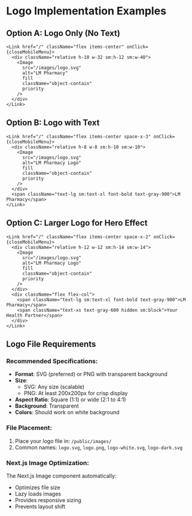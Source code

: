 # Logo Implementation Examples

## Option A: Logo Only (No Text)
```tsx
<Link href="/" className="flex items-center" onClick={closeMobileMenu}>
  <div className="relative h-10 w-32 sm:h-12 sm:w-40">
    <Image
      src="/images/logo.svg"
      alt="LM Pharmacy"
      fill
      className="object-contain"
      priority
    />
  </div>
</Link>
```

## Option B: Logo with Text
```tsx
<Link href="/" className="flex items-center space-x-3" onClick={closeMobileMenu}>
  <div className="relative h-8 w-8 sm:h-10 sm:w-10">
    <Image
      src="/images/logo.svg"
      alt="LM Pharmacy Logo"
      fill
      className="object-contain"
      priority
    />
  </div>
  <span className="text-lg sm:text-xl font-bold text-gray-900">LM Pharmacy</span>
</Link>
```

## Option C: Larger Logo for Hero Effect
```tsx
<Link href="/" className="flex items-center space-x-2" onClick={closeMobileMenu}>
  <div className="relative h-12 w-12 sm:h-14 sm:w-14">
    <Image
      src="/images/logo.svg"
      alt="LM Pharmacy Logo"
      fill
      className="object-contain"
      priority
    />
  </div>
  <div className="flex flex-col">
    <span className="text-lg sm:text-xl font-bold text-gray-900">LM Pharmacy</span>
    <span className="text-xs text-gray-600 hidden sm:block">Your Health Partner</span>
  </div>
</Link>
```

## Logo File Requirements

### Recommended Specifications:
- **Format**: SVG (preferred) or PNG with transparent background
- **Size**: 
  - SVG: Any size (scalable)
  - PNG: At least 200x200px for crisp display
- **Aspect Ratio**: Square (1:1) or wide (2:1 to 4:1)
- **Background**: Transparent
- **Colors**: Should work on white background

### File Placement:
1. Place your logo file in: `/public/images/`
2. Common names: `logo.svg`, `logo.png`, `logo-white.svg`, `logo-dark.svg`

### Next.js Image Optimization:
The Next.js Image component automatically:
- Optimizes file size
- Lazy loads images
- Provides responsive sizing
- Prevents layout shift
